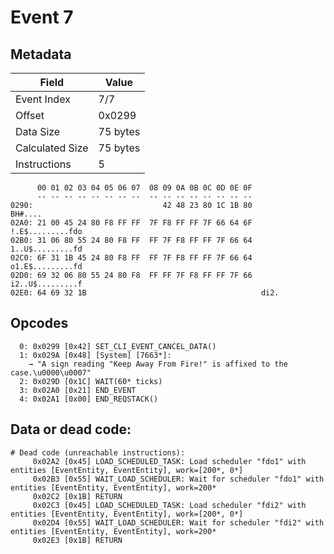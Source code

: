 # Event 7

## Metadata

| Field           | Value    |
|-----------------|----------|
| Event Index     | 7/7      |
| Offset          | 0x0299   |
| Data Size       | 75 bytes |
| Calculated Size | 75 bytes |
| Instructions    | 5        |

```
      00 01 02 03 04 05 06 07  08 09 0A 0B 0C 0D 0E 0F
      -- -- -- -- -- -- -- --  -- -- -- -- -- -- -- --
0290:                             42 48 23 80 1C 1B 80           BH#....
02A0: 21 00 45 24 80 F8 FF FF  7F F8 FF FF 7F 66 64 6F  !.E$.........fdo
02B0: 31 06 80 55 24 80 F8 FF  FF 7F F8 FF FF 7F 66 64  1..U$.........fd
02C0: 6F 31 1B 45 24 80 F8 FF  FF 7F F8 FF FF 7F 66 64  o1.E$.........fd
02D0: 69 32 06 80 55 24 80 F8  FF FF 7F F8 FF FF 7F 66  i2..U$.........f
02E0: 64 69 32 1B                                       di2.            
```

## Opcodes

```
  0: 0x0299 [0x42] SET_CLI_EVENT_CANCEL_DATA()
  1: 0x029A [0x48] [System] [7663*]:
    → "A sign reading "Keep Away From Fire!" is affixed to the case.\u0000\u0007"
  2: 0x029D [0x1C] WAIT(60* ticks)
  3: 0x02A0 [0x21] END_EVENT
  4: 0x02A1 [0x00] END_REQSTACK()
```

## Data or dead code:

```
# Dead code (unreachable instructions):
     0x02A2 [0x45] LOAD_SCHEDULED_TASK: Load scheduler "fdo1" with entities [EventEntity, EventEntity], work=[200*, 0*]
     0x02B3 [0x55] WAIT_LOAD_SCHEDULER: Wait for scheduler "fdo1" with entities [EventEntity, EventEntity], work=200*
     0x02C2 [0x1B] RETURN
     0x02C3 [0x45] LOAD_SCHEDULED_TASK: Load scheduler "fdi2" with entities [EventEntity, EventEntity], work=[200*, 0*]
     0x02D4 [0x55] WAIT_LOAD_SCHEDULER: Wait for scheduler "fdi2" with entities [EventEntity, EventEntity], work=200*
     0x02E3 [0x1B] RETURN
```